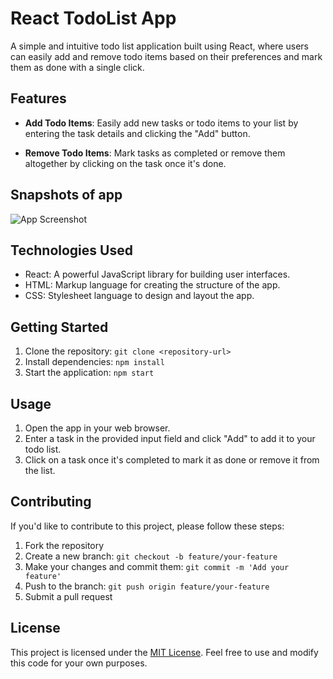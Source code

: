 # React TodoList App

A simple and intuitive todo list application built using React, where users can easily add and remove todo items based on their preferences and mark them as done with a single click.

## Features

- **Add Todo Items**: Easily add new tasks or todo items to your list by entering the task details and clicking the "Add" button.

- **Remove Todo Items**: Mark tasks as completed or remove them altogether by clicking on the task once it's done.
  
## Snapshots of app

![App Screenshot](https://www.linkpicture.com/q/Screenshot-2023-10-06-170856.png)


## Technologies Used

- React: A powerful JavaScript library for building user interfaces.
- HTML: Markup language for creating the structure of the app.
- CSS: Stylesheet language to design and layout the app.

## Getting Started

1. Clone the repository: `git clone <repository-url>`
2. Install dependencies: `npm install`
3. Start the application: `npm start`

## Usage

1. Open the app in your web browser.
2. Enter a task in the provided input field and click "Add" to add it to your todo list.
3. Click on a task once it's completed to mark it as done or remove it from the list.

## Contributing

If you'd like to contribute to this project, please follow these steps:

1. Fork the repository
2. Create a new branch: `git checkout -b feature/your-feature`
3. Make your changes and commit them: `git commit -m 'Add your feature'`
4. Push to the branch: `git push origin feature/your-feature`
5. Submit a pull request

## License

This project is licensed under the [MIT License](LICENSE). Feel free to use and modify this code for your own purposes.
